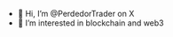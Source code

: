 - 👋 Hi, I’m @PerdedorTrader on X
- 👀 I’m interested in blockchain and web3



<!---
FrancoContegni/FrancoContegni is a ✨ special ✨ repository because its `README.md` (this file) appears on your GitHub profile.
You can click the Preview link to take a look at your changes.
--->
